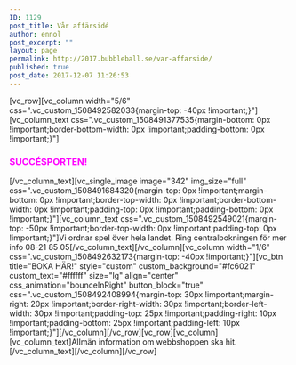 ```yaml
---
ID: 1129
post_title: Vår affärsidé
author: ennol
post_excerpt: ""
layout: page
permalink: http://2017.bubbleball.se/var-affarside/
published: true
post_date: 2017-12-07 11:26:53
---
```

[vc_row][vc_column width="5/6" css=".vc_custom_1508492582033{margin-top: -40px !important;}"][vc_column_text css=".vc_custom_1508491377535{margin-bottom: 0px !important;border-bottom-width: 0px !important;padding-bottom: 0px !important;}"]
<h3><span style="color: #ff00ff;"><strong>SUCCÉSPORTEN!</strong></span></h3>
[/vc_column_text][vc_single_image image="342" img_size="full" css=".vc_custom_1508491684320{margin-top: 0px !important;margin-bottom: 0px !important;border-top-width: 0px !important;border-bottom-width: 0px !important;padding-top: 0px !important;padding-bottom: 0px !important;}"][vc_column_text css=".vc_custom_1508492549021{margin-top: -50px !important;border-top-width: 0px !important;padding-top: 0px !important;}"]Vi ordnar spel över hela landet. Ring centralbokningen för mer info 08-21 85 05[/vc_column_text][/vc_column][vc_column width="1/6" css=".vc_custom_1508492632173{margin-top: -40px !important;}"][vc_btn title="BOKA HÄR!" style="custom" custom_background="#fc6021" custom_text="#ffffff" size="lg" align="center" css_animation="bounceInRight" button_block="true" css=".vc_custom_1508492408994{margin-top: 30px !important;margin-right: 20px !important;border-right-width: 30px !important;border-left-width: 30px !important;padding-top: 25px !important;padding-right: 10px !important;padding-bottom: 25px !important;padding-left: 10px !important;}"][/vc_column][/vc_row][vc_row][vc_column][vc_column_text]Allmän information om webbshoppen ska hit.[/vc_column_text][/vc_column][/vc_row]